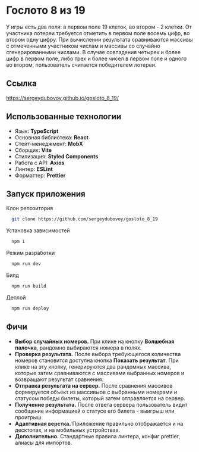 # Гослото 8 из 19

У игры есть два поля: в первом поле 19 клеток, во втором - 2 клетки. От участника лотереи требуется отметить в первом поле восемь цифр, во втором одну цифру.
При вычислении результата сравниваются массивы с отмеченными участником числам и массивы со случайно сгенерированными числами. В случае совпадения четырех и более цифр в первом поле, либо трех и более чисел в первом поле и одного во втором, пользователь считается победителем лотереи.

## Ссылка

https://sergeydubovoy.github.io/gosloto_8_19/

## Использованные технологии

- Язык: **TypeScript**
- Основная библиотека: **React**
- Стейт-менеджмент: **MobX**
- Сборщик: **Vite**
- Стилизация: **Styled Components**
- Работа с API: **Axios**
- Линтер: **ESLint**
- Форматтер: **Prettier**

## Запуск приложения

Клон репозитория

```bash
  git clone https://github.com/sergeydubovoy/gosloto_8_19
```

Установка зависимостей

```bash
  npm i
```

Режим разработки

```bash
  npm run dev
```

Билд

```bash
  npm run build
```

Деплой

```bash
  npm run deploy
```

## Фичи

- **Выбор случайных номеров.** При клике на кнопку **Волшебная палочка**, рандомно выбираются номера в полях.
- **Проверка результата.** После выбора требующегося количества номеров становится доступна кнопка **Показать результат**. При клике на эту кнопку, генерируются два рандомных массива, которые затем сравниваются с массивами выбранных номеров и возвращают результат сравнения.
- **Отправка результата на сервер.** После сравнения массивов формируется объект из массивыов с выбранными номерами и статусом победы билеты, который затем отправляется на сервер.
- **Получение результата.** После ответа сервера пользователь видит сообщение информацией о статусе его билета - выигрыш или проигрыш.
- **Адаптивная верстка.** Приложение правильно отображается и на десктопах, и на мобильных устройствах.
- **Дополнительно.** Стандартные правила линтера, конфиг prettier, алиасы для импортов.
